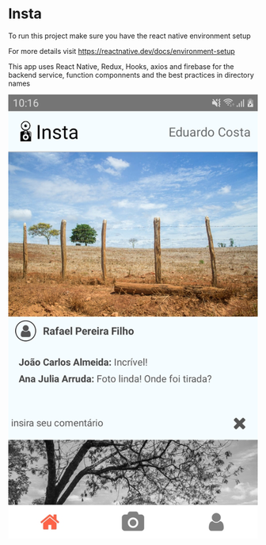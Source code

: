 # Insta

To run this project make sure you have the react native environment setup

For more details visit https://reactnative.dev/docs/environment-setup

This app uses React Native, Redux, Hooks, axios and firebase for the backend service, function componnents and the best practices in directory names

![alt text](https://github.com/NathanOsousa/insta/blob/master/assets/imgs/insta.jpg?raw=true)
